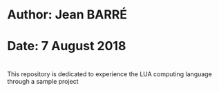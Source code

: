 #
#	Author: Jean BARRÉ
#	Date: 7 August 2018
#

This repository is dedicated to experience the LUA computing language through a sample project
